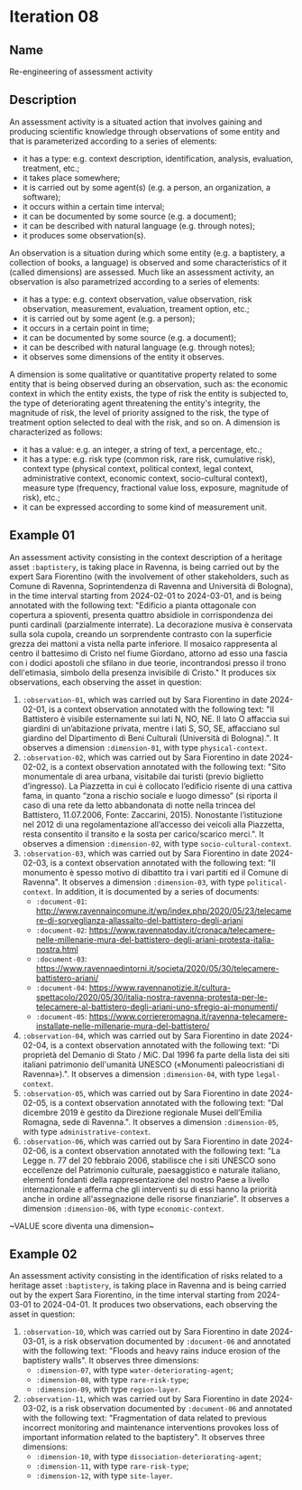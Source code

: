 # Iteration 08

## Name
Re-engineering of assessment activity

## Description
An assessment activity is a situated action that involves gaining and producing scientific knowledge through observations of some entity and that is parameterized according to a series of elements:
* it has a type: e.g. context description, identification, analysis, evaluation, treatment, etc.;
* it takes place somewhere;
* it is carried out by some agent(s) (e.g. a person, an organization, a software);
* it occurs within a certain time interval;
* it can be documented by some source (e.g. a document);
* it can be described with natural language (e.g. through notes);
* it produces some observation(s).

An observation is a situation during which some entity (e.g. a baptistery, a collection of books, a language) is observed and some characteristics of it (called dimensions) are assessed. Much like an assessment activity, an observation is also parametrized according to a series of elements:
* it has a type: e.g. context observation, value observation, risk observation, measurement, evaluation, treament option, etc.;
* it is carried out by some agent (e.g. a person);
* it occurs in a certain point in time;
* it can be documented by some source (e.g. a document);
* it can be described with natural language (e.g. through notes);
* it observes some dimensions of the entity it observes.

A dimension is some qualitative or quantitative property related to some entity that is being observed during an observation, such as: the economic context in which the entity exists, the type of risk the entity is subjected to, the type of deteriorating agent threatening the entity's integrity, the magnitude of risk, the level of priority assigned to the risk, the type of treatment option selected to deal with the risk, and so on. A dimension is characterized as follows:
* it has a value: e.g. an integer, a string of text, a percentage, etc.;
* it has a type: e.g. risk type (common risk, rare risk, cumulative risk), context type (physical context, political context, legal context, administrative context, economic context, socio-cultural context), measure type (frequency, fractional value loss, exposure, magnitude of risk), etc.;
* it can be expressed according to some kind of measurement unit.

## Example 01
An assessment activity consisting in the context description of a heritage asset `:baptistery`, is taking place in Ravenna, is being carried out by the expert Sara Fiorentino (with the involvement of other stakeholders, such as Comune di Ravenna, Soprintendenza di Ravenna and Università di Bologna), in the time interval starting from 2024-02-01 to 2024-03-01, and is being annotated with the following text: "Edificio a pianta ottagonale con copertura a spioventi, presenta quattro absidiole in corrispondenza dei punti cardinali (parzialmente interrate). La decorazione musiva è conservata sulla sola cupola, creando un sorprendente contrasto con la superficie grezza dei mattoni a vista nella parte inferiore. Il mosaico rappresenta al centro il battesimo di Cristo nel fiume Giordano, attorno ad esso una fascia con i dodici apostoli che sfilano in due teorie, incontrandosi presso il trono dell'etimasìa, simbolo della presenza invisibile di Cristo."
It produces six observations, each observing the asset in question:
1. `:observation-01`, which was carried out by Sara Fiorentino in date 2024-02-01, is a context observation annotated with the following text: "Il Battistero è visibile esternamente sui lati N, NO, NE. Il lato O affaccia sui giardini di un’abitazione privata, mentre i lati S, SO, SE, affacciano sul giardino del Dipartimento di Beni Culturali (Università di Bologna).". It observes a dimension `:dimension-01`, with type `physical-context`.
2. `:observation-02`, which was carried out by Sara Fiorentino in date 2024-02-02, is a context observation annotated with the following text: "Sito monumentale di area urbana, visitabile dai turisti (previo biglietto d’ingresso). La Piazzetta in cui è collocato l’edificio risente di una cattiva fama, in quanto “zona a rischio sociale e luogo dimesso” (si riporta il caso di una rete da letto abbandonata di notte nella trincea del Battistero, 11.07.2006, Fonte: Zaccarini, 2015). Nonostante l’istituzione nel 2012 di una regolamentazione all’accesso dei veicoli alla Piazzetta, resta consentito il transito e la sosta per carico/scarico merci.". It observes a dimension `:dimension-02`, with type `socio-cultural-context`.
3. `:observation-03`, which was carried out by Sara Fiorentino in date 2024-02-03, is a context observation annotated with the following text: "Il monumento è spesso motivo di dibattito tra i vari partiti ed il Comune di Ravenna". It observes a dimension `:dimension-03`, with type `political-context`. In addition, it is documented by a series of documents:
    - `:document-01`: http://www.ravennaincomune.it/wp/index.php/2020/05/23/telecamere-di-sorveglianza-allassalto-del-battistero-degli-ariani
    - `:document-02`: https://www.ravennatoday.it/cronaca/telecamere-nelle-millenarie-mura-del-battistero-degli-ariani-protesta-italia-nostra.html
    - `:document-03`: https://www.ravennaedintorni.it/societa/2020/05/30/telecamere-battistero-ariani/   
    - `:document-04`: https://www.ravennanotizie.it/cultura-spettacolo/2020/05/30/italia-nostra-ravenna-protesta-per-le-telecamere-al-battistero-degli-ariani-uno-sfregio-ai-monumenti/
    - `:document-05`: https://www.corriereromagna.it/ravenna-telecamere-installate-nelle-millenarie-mura-del-battistero/
4. `:observation-04`, which was carried out by Sara Fiorentino in date 2024-02-04, is a context observation annotated with the following text: "Di proprietà del Demanio di Stato / MiC. Dal 1996 fa parte della lista dei siti italiani patrimonio dell'umanità UNESCO («Monumenti paleocristiani di Ravenna»).". It observes a dimension `:dimension-04`, with type `legal-context`.
5. `:observation-05`, which was carried out by Sara Fiorentino in date 2024-02-05, is a context observation annotated with the following text: "Dal dicembre 2019 è gestito da Direzione regionale Musei dell’Emilia Romagna, sede di Ravenna.". It observes a dimension `:dimension-05`, with type `administrative-context`.
6. `:observation-06`, which was carried out by Sara Fiorentino in date 2024-02-06, is a context observation annotated with the following text: "La Legge n. 77 del 20 febbraio 2006, stabilisce che i siti UNESCO sono eccellenze del Patrimonio culturale, paesaggistico e naturale italiano, elementi fondanti della rappresentazione del nostro Paese a livello internazionale e afferma che gli interventi su di essi hanno la priorità anche in ordine all'assegnazione delle risorse finanziarie". It observes a dimension `:dimension-06`, with type `economic-context`.

~VALUE score diventa una dimension~

## Example 02
An assessment activity consisting in the identification of risks related to a heritage asset `:baptistery`, is taking place in Ravenna and is being carried out by the expert Sara Fiorentino, in the time interval starting from 2024-03-01 to 2024-04-01. It produces two observations, each observing the asset in question:
1. `:observation-10`, which was carried out by Sara Fiorentino in date 2024-03-01, is a risk observation documented by `:document-06` and annotated with the following text: "Floods and heavy rains induce erosion of the baptistery walls". It observes three dimensions:
    - `:dimension-07`, with type `water-deteriorating-agent`;
    - `:dimension-08`, with type `rare-risk-type`;
    - `:dimension-09`, with type `region-layer`.
2. `:observation-11`, which was carried out by Sara Fiorentino in date 2024-03-02, is a risk observation documented by `:document-06` and annotated with the following text: "Fragmentation of data related to previous incorrect monitoring and maintenance interventions provokes loss of important information related to the baptistery". It observes three dimensions:
    - `:dimension-10`, with type `dissociation-deteriorating-agent`;
    - `:dimension-11`, with type `rare-risk-type`;
    - `:dimension-12`, with type `site-layer`.